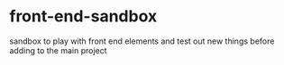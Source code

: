 # front-end-sandbox
sandbox to play with front end elements and test out new things before adding to the main project 
